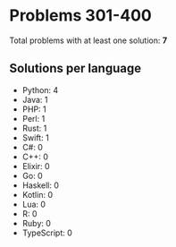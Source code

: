 # Problems 301-400

Total problems with at least one solution: **7**

## Solutions per language

- Python: 4
- Java: 1
- PHP: 1
- Perl: 1
- Rust: 1
- Swift: 1
- C#: 0
- C++: 0
- Elixir: 0
- Go: 0
- Haskell: 0
- Kotlin: 0
- Lua: 0
- R: 0
- Ruby: 0
- TypeScript: 0
